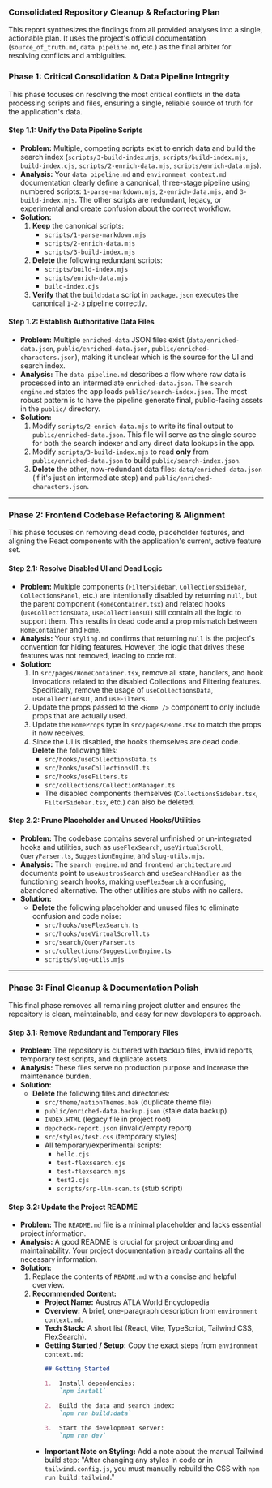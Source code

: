 ### **Consolidated Repository Cleanup & Refactoring Plan**

This report synthesizes the findings from all provided analyses into a single, actionable plan. It uses the project's official documentation (`source_of_truth.md`, `data pipeline.md`, etc.) as the final arbiter for resolving conflicts and ambiguities.

### **Phase 1: Critical Consolidation & Data Pipeline Integrity**

This phase focuses on resolving the most critical conflicts in the data processing scripts and files, ensuring a single, reliable source of truth for the application's data.

#### **Step 1.1: Unify the Data Pipeline Scripts**

*   **Problem:** Multiple, competing scripts exist to enrich data and build the search index (`scripts/3-build-index.mjs`, `scripts/build-index.mjs`, `build-index.cjs`, `scripts/2-enrich-data.mjs`, `scripts/enrich-data.mjs`).
*   **Analysis:** Your `data pipeline.md` and `environment context.md` documentation clearly define a canonical, three-stage pipeline using numbered scripts: `1-parse-markdown.mjs`, `2-enrich-data.mjs`, and `3-build-index.mjs`. The other scripts are redundant, legacy, or experimental and create confusion about the correct workflow.
*   **Solution:**
    1.  **Keep** the canonical scripts:
        *   `scripts/1-parse-markdown.mjs`
        *   `scripts/2-enrich-data.mjs`
        *   `scripts/3-build-index.mjs`
    2.  **Delete** the following redundant scripts:
        *   `scripts/build-index.mjs`
        *   `scripts/enrich-data.mjs`
        *   `build-index.cjs`
    3.  **Verify** that the `build:data` script in `package.json` executes the canonical `1-2-3` pipeline correctly.

#### **Step 1.2: Establish Authoritative Data Files**

*   **Problem:** Multiple `enriched-data` JSON files exist (`data/enriched-data.json`, `public/enriched-data.json`, `public/enriched-characters.json`), making it unclear which is the source for the UI and search index.
*   **Analysis:** The `data pipeline.md` describes a flow where raw data is processed into an intermediate `enriched-data.json`. The `search engine.md` states the app loads `public/search-index.json`. The most robust pattern is to have the pipeline generate final, public-facing assets in the `public/` directory.
*   **Solution:**
    1.  Modify `scripts/2-enrich-data.mjs` to write its final output to `public/enriched-data.json`. This file will serve as the single source for both the search indexer and any direct data lookups in the app.
    2.  Modify `scripts/3-build-index.mjs` to read **only** from `public/enriched-data.json` to build `public/search-index.json`.
    3.  **Delete** the other, now-redundant data files: `data/enriched-data.json` (if it's just an intermediate step) and `public/enriched-characters.json`.

---

### **Phase 2: Frontend Codebase Refactoring & Alignment**

This phase focuses on removing dead code, placeholder features, and aligning the React components with the application's current, active feature set.

#### **Step 2.1: Resolve Disabled UI and Dead Logic**

*   **Problem:** Multiple components (`FilterSidebar`, `CollectionsSidebar`, `CollectionsPanel`, etc.) are intentionally disabled by returning `null`, but the parent component (`HomeContainer.tsx`) and related hooks (`useCollectionsData`, `useCollectionsUI`) still contain all the logic to support them. This results in dead code and a prop mismatch between `HomeContainer` and `Home`.
*   **Analysis:** Your `styling.md` confirms that returning `null` is the project's convention for hiding features. However, the logic that drives these features was not removed, leading to code rot.
*   **Solution:**
    1.  In `src/pages/HomeContainer.tsx`, remove all state, handlers, and hook invocations related to the disabled Collections and Filtering features. Specifically, remove the usage of `useCollectionsData`, `useCollectionsUI`, and `useFilters`.
    2.  Update the props passed to the `<Home />` component to only include props that are actually used.
    3.  Update the `HomeProps` type in `src/pages/Home.tsx` to match the props it now receives.
    4.  Since the UI is disabled, the hooks themselves are dead code. **Delete** the following files:
        *   `src/hooks/useCollectionsData.ts`
        *   `src/hooks/useCollectionsUI.ts`
        *   `src/hooks/useFilters.ts`
        *   `src/collections/CollectionManager.ts`
        *   The disabled components themselves (`CollectionsSidebar.tsx`, `FilterSidebar.tsx`, etc.) can also be deleted.

#### **Step 2.2: Prune Placeholder and Unused Hooks/Utilities**

*   **Problem:** The codebase contains several unfinished or un-integrated hooks and utilities, such as `useFlexSearch`, `useVirtualScroll`, `QueryParser.ts`, `SuggestionEngine`, and `slug-utils.mjs`.
*   **Analysis:** The `search engine.md` and `frontend architecture.md` documents point to `useAustrosSearch` and `useSearchHandler` as the functioning search hooks, making `useFlexSearch` a confusing, abandoned alternative. The other utilities are stubs with no callers.
*   **Solution:**
    *   **Delete** the following placeholder and unused files to eliminate confusion and code noise:
        *   `src/hooks/useFlexSearch.ts`
        *   `src/hooks/useVirtualScroll.ts`
        *   `src/search/QueryParser.ts`
        *   `src/collections/SuggestionEngine.ts`
        *   `scripts/slug-utils.mjs`

---

### **Phase 3: Final Cleanup & Documentation Polish**

This final phase removes all remaining project clutter and ensures the repository is clean, maintainable, and easy for new developers to approach.

#### **Step 3.1: Remove Redundant and Temporary Files**

*   **Problem:** The repository is cluttered with backup files, invalid reports, temporary test scripts, and duplicate assets.
*   **Analysis:** These files serve no production purpose and increase the maintenance burden.
*   **Solution:**
    *   **Delete** the following files and directories:
        *   `src/theme/nationThemes.bak` (duplicate theme file)
        *   `public/enriched-data.backup.json` (stale data backup)
        *   `INDEX.HTML` (legacy file in project root)
        *   `depcheck-report.json` (invalid/empty report)
        *   `src/styles/test.css` (temporary styles)
        *   All temporary/experimental scripts:
            *   `hello.cjs`
            *   `test-flexsearch.cjs`
            *   `test-flexsearch.mjs`
            *   `test2.cjs`
            *   `scripts/srp-llm-scan.ts` (stub script)

#### **Step 3.2: Update the Project README**

*   **Problem:** The `README.md` file is a minimal placeholder and lacks essential project information.
*   **Analysis:** A good README is crucial for project onboarding and maintainability. Your project documentation already contains all the necessary information.
*   **Solution:**
    1.  Replace the contents of `README.md` with a concise and helpful overview.
    2.  **Recommended Content:**
        *   **Project Name:** Austros ATLA World Encyclopedia
        *   **Overview:** A brief, one-paragraph description from `environment context.md`.
        *   **Tech Stack:** A short list (React, Vite, TypeScript, Tailwind CSS, FlexSearch).
        *   **Getting Started / Setup:** Copy the exact steps from `environment context.md`:
            ```markdown
            ## Getting Started

            1.  Install dependencies:
                `npm install`

            2.  Build the data and search index:
                `npm run build:data`

            3.  Start the development server:
                `npm run dev`
            ```
        *   **Important Note on Styling:** Add a note about the manual Tailwind build step: "After changing any styles in code or in `tailwind.config.js`, you must manually rebuild the CSS with `npm run build:tailwind`."